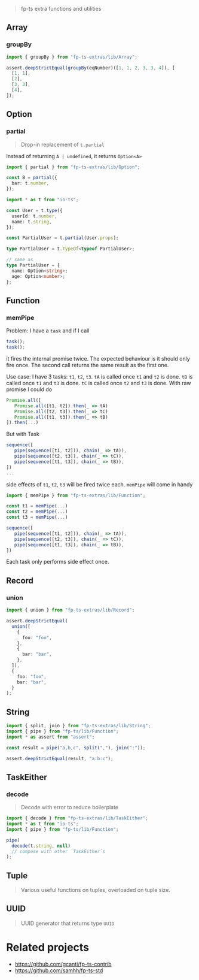 > fp-ts extra functions and utilities

## Array

### groupBy

```ts
import { groupBy } from "fp-ts-extras/lib/Array";

assert.deepStrictEqual(groupBy(eqNumber)([1, 1, 2, 3, 3, 4]), [
  [1, 1],
  [2],
  [3, 3],
  [4],
]);
```

## Option

### partial

> Drop-in replacement of `t.partial`

Instead of returning `A | undefined`, it returns `Option<A>`

```ts
import { partial } from "fp-ts-extras/lib/Option";

const B = partial({
  bar: t.number,
});
```

```ts
import * as t from "io-ts";

const User = t.type({
  userId: t.number,
  name: t.string,
});

const PartialUser = t.partial(User.props);

type PartialUser = t.TypeOf<typeof PartialUser>;

// same as
type PartialUser = {
  name: Option<string>;
  age: Option<number>;
};
```

## Function

### memPipe

Problem: I have a `task` and if I call

```ts
task();
task();
```

it fires the internal promise twice. The expected behaviour is it should only fire once. The second call returns the same result as the first one.

Use case: I have 3 tasks: `t1`, `t2`, `t3`. `tA` is called once `t1` and `t2` is done. `tB` is called once `t1` and `t3` is done. `tC` is called once `t2` and `t3` is done. With raw promise I could do

```ts
Promise.all([
   Promise.all([t1, t2]).then(_ => tA)
   Promise.all([t2, t3]).then(_ => tC)
   Promise.all([t1, t3]).then(_ => tB)
]).then(...)
```

But with Task

```ts
sequence([
   pipe(sequence([t1, t2])), chain(_ => tA)),
   pipe(sequence([t2, t3]), chain(_ => tC)),
   pipe(sequence([t1, t3]), chain(_ => tB)),
])
...
```

side effects of `t1`, `t2`, `t3` will be fired twice each. `memPipe` will come in handy

```ts
import { memPipe } from "fp-ts-extras/lib/Function";

const t1 = memPipe(...)
const t2 = memPipe(...)
const t3 = memPipe(...)

sequence([
   pipe(sequence([t1, t2])), chain(_ => tA)),
   pipe(sequence([t2, t3]), chain(_ => tC)),
   pipe(sequence([t1, t3]), chain(_ => tB)),
])
```

Each task only performs side effect once.

## Record

### union

```ts
import { union } from "fp-ts-extras/lib/Record";

assert.deepStrictEqual(
  union([
    {
      foo: "foo",
    },
    {
      bar: "bar",
    },
  ]),
  {
    foo: "foo",
    bar: "bar",
  }
);
```

## String

```ts
import { split, join } from "fp-ts-extras/lib/String";
import { pipe } from "fp-ts/lib/Function";
import * as assert from "assert";

const result = pipe("a,b,c", split(","), join(":"));

assert.deepStrictEqual(result, "a:b:c");
```

## TaskEither

### decode

> Decode with error to reduce boilerplate

```ts
import { decode } from "fp-ts-extras/lib/TaskEither";
import * as t from "io-ts";
import { pipe } from "fp-ts/lib/Function";

pipe(
  decode(t.string, null)
  // compose with other `TaskEither`s
);
```

## Tuple

> Various useful functions on tuples, overloaded on tuple size.

## UUID

> UUID generator that returns type `UUID`

# Related projects

- https://github.com/gcanti/fp-ts-contrib
- https://github.com/samhh/fp-ts-std
